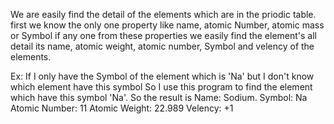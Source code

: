 We are easily find the detail of the elements which are in the priodic table. first we know the only one property like name, 
atomic Number, atomic mass or Symbol if any one from these properties we easily find the element's all detail its name, 
atomic weight, atomic number, Symbol and velency of the elements.

Ex: If I only have the Symbol of the element which is 'Na' but I don't know which element have this symbol So I use this program to find the element which have this symbol 'Na'.
So the result is 
Name: Sodium.
Symbol: Na
Atomic Number: 11
Atomic Weight: 22.989
Velency: +1
